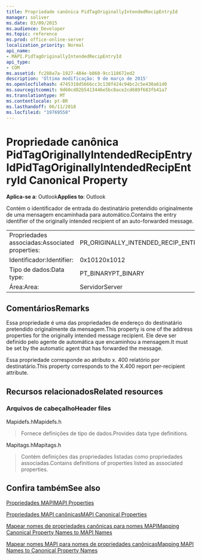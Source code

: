 ```yaml
---
title: Propriedade canônica PidTagOriginallyIntendedRecipEntryId
manager: soliver
ms.date: 03/09/2015
ms.audience: Developer
ms.topic: reference
ms.prod: office-online-server
localization_priority: Normal
api_name:
- MAPI.PidTagOriginallyIntendedRecipEntryId
api_type:
- COM
ms.assetid: fc288a7a-1927-484e-b860-9cc118672ed2
description: 'Última modificação: 9 de março de 2015'
ms.openlocfilehash: 4745318d5666cc3c138f424c94bc2c5e430a61d0
ms.sourcegitcommit: 9d60cd82b5413446e5bc8ace2cd689f683fb41a7
ms.translationtype: MT
ms.contentlocale: pt-BR
ms.lasthandoff: 06/11/2018
ms.locfileid: "19769558"
---
```

# <a name="pidtagoriginallyintendedrecipentryid-canonical-property"></a><span data-ttu-id="46904-103">Propriedade canônica PidTagOriginallyIntendedRecipEntryId</span><span class="sxs-lookup"><span data-stu-id="46904-103">PidTagOriginallyIntendedRecipEntryId Canonical Property</span></span>

  
  
<span data-ttu-id="46904-104">**Aplica-se a**: Outlook</span><span class="sxs-lookup"><span data-stu-id="46904-104">**Applies to**: Outlook</span></span> 
  
<span data-ttu-id="46904-105">Contém o identificador de entrada do destinatário pretendido originalmente de uma mensagem encaminhada para automático.</span><span class="sxs-lookup"><span data-stu-id="46904-105">Contains the entry identifier of the originally intended recipient of an auto-forwarded message.</span></span>
  
|||
|:-----|:-----|
|<span data-ttu-id="46904-106">Propriedades associadas:</span><span class="sxs-lookup"><span data-stu-id="46904-106">Associated properties:</span></span>  <br/> |<span data-ttu-id="46904-107">PR_ORIGINALLY_INTENDED_RECIP_ENTRYID</span><span class="sxs-lookup"><span data-stu-id="46904-107">PR_ORIGINALLY_INTENDED_RECIP_ENTRYID</span></span>  <br/> |
|<span data-ttu-id="46904-108">Identificador:</span><span class="sxs-lookup"><span data-stu-id="46904-108">Identifier:</span></span>  <br/> |<span data-ttu-id="46904-109">0x1012</span><span class="sxs-lookup"><span data-stu-id="46904-109">0x1012</span></span>  <br/> |
|<span data-ttu-id="46904-110">Tipo de dados:</span><span class="sxs-lookup"><span data-stu-id="46904-110">Data type:</span></span>  <br/> |<span data-ttu-id="46904-111">PT_BINARY</span><span class="sxs-lookup"><span data-stu-id="46904-111">PT_BINARY</span></span>  <br/> |
|<span data-ttu-id="46904-112">Área:</span><span class="sxs-lookup"><span data-stu-id="46904-112">Area:</span></span>  <br/> |<span data-ttu-id="46904-113">Servidor</span><span class="sxs-lookup"><span data-stu-id="46904-113">Server</span></span>  <br/> |
   
## <a name="remarks"></a><span data-ttu-id="46904-114">Comentários</span><span class="sxs-lookup"><span data-stu-id="46904-114">Remarks</span></span>

<span data-ttu-id="46904-115">Essa propriedade é uma das propriedades de endereço do destinatário pretendido originalmente da mensagem.</span><span class="sxs-lookup"><span data-stu-id="46904-115">This property is one of the address properties for the originally intended message recipient.</span></span> <span data-ttu-id="46904-116">Ele deve ser definido pelo agente de automática que encaminhou a mensagem.</span><span class="sxs-lookup"><span data-stu-id="46904-116">It must be set by the automatic agent that has forwarded the message.</span></span>
  
<span data-ttu-id="46904-117">Essa propriedade corresponde ao atributo x. 400 relatório por destinatário.</span><span class="sxs-lookup"><span data-stu-id="46904-117">This property corresponds to the X.400 report per-recipient attribute.</span></span>
  
## <a name="related-resources"></a><span data-ttu-id="46904-118">Recursos relacionados</span><span class="sxs-lookup"><span data-stu-id="46904-118">Related resources</span></span>

### <a name="header-files"></a><span data-ttu-id="46904-119">Arquivos de cabeçalho</span><span class="sxs-lookup"><span data-stu-id="46904-119">Header files</span></span>

<span data-ttu-id="46904-120">Mapidefs.h</span><span class="sxs-lookup"><span data-stu-id="46904-120">Mapidefs.h</span></span>
  
> <span data-ttu-id="46904-121">Fornece definições de tipo de dados.</span><span class="sxs-lookup"><span data-stu-id="46904-121">Provides data type definitions.</span></span>
    
<span data-ttu-id="46904-122">Mapitags.h</span><span class="sxs-lookup"><span data-stu-id="46904-122">Mapitags.h</span></span>
  
> <span data-ttu-id="46904-123">Contém definições das propriedades listadas como propriedades associadas.</span><span class="sxs-lookup"><span data-stu-id="46904-123">Contains definitions of properties listed as associated properties.</span></span>
    
## <a name="see-also"></a><span data-ttu-id="46904-124">Confira também</span><span class="sxs-lookup"><span data-stu-id="46904-124">See also</span></span>



[<span data-ttu-id="46904-125">Propriedades MAPI</span><span class="sxs-lookup"><span data-stu-id="46904-125">MAPI Properties</span></span>](mapi-properties.md)
  
[<span data-ttu-id="46904-126">Propriedades MAPI canônicas</span><span class="sxs-lookup"><span data-stu-id="46904-126">MAPI Canonical Properties</span></span>](mapi-canonical-properties.md)
  
[<span data-ttu-id="46904-127">Mapear nomes de propriedades canônicas para nomes MAPI</span><span class="sxs-lookup"><span data-stu-id="46904-127">Mapping Canonical Property Names to MAPI Names</span></span>](mapping-canonical-property-names-to-mapi-names.md)
  
[<span data-ttu-id="46904-128">Mapear nomes MAPI para nomes de propriedades canônicas</span><span class="sxs-lookup"><span data-stu-id="46904-128">Mapping MAPI Names to Canonical Property Names</span></span>](mapping-mapi-names-to-canonical-property-names.md)

